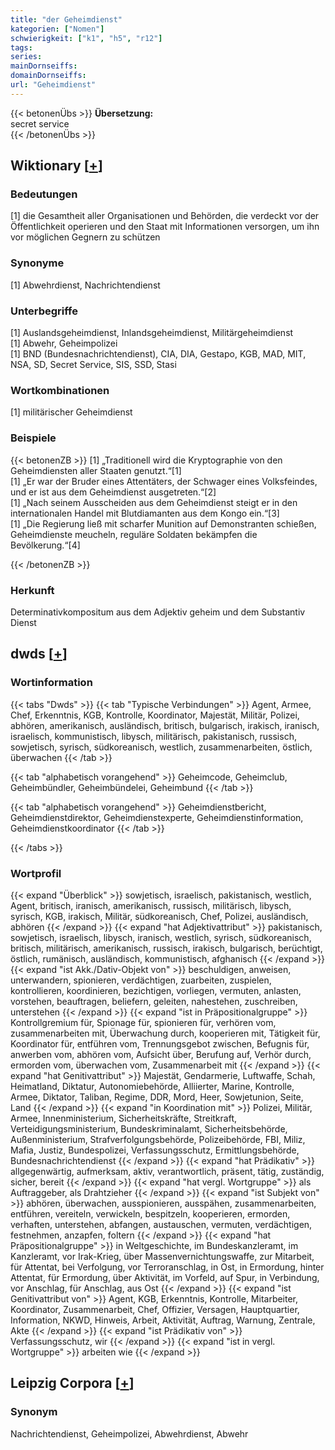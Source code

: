 ```yaml
---
title: "der Geheimdienst"
kategorien: ["Nomen"]
schwierigkeit: ["k1", "h5", "r12"]
tags:
series:
mainDornseiffs:
domainDornseiffs:
url: "Geheimdienst"
---
```


{{< betonenÜbs >}}
**Übersetzung:**  
secret service  
{{< /betonenÜbs >}}

## Wiktionary [[+](https://de.wiktionary.org/wiki/Geheimdienst)]

### Bedeutungen
[1] die Gesamtheit aller Organisationen und Behörden, die verdeckt vor der Öffentlichkeit operieren und den Staat mit Informationen versorgen, um ihn vor möglichen Gegnern zu schützen  

### Synonyme
[1] Abwehrdienst, Nachrichtendienst  

### Unterbegriffe
[1] Auslandsgeheimdienst, Inlandsgeheimdienst, Militärgeheimdienst  
[1] Abwehr, Geheimpolizei  
[1] BND (Bundesnachrichtendienst), CIA, DIA, Gestapo, KGB, MAD, MIT, NSA, SD, Secret Service, SIS, SSD, Stasi  

### Wortkombinationen
[1] militärischer Geheimdienst  

### Beispiele
{{< betonenZB >}}
[1] „Traditionell wird die Kryptographie von den Geheimdiensten aller Staaten genutzt.“[1]  
[1] „Er war der Bruder eines Attentäters, der Schwager eines Volksfeindes, und er ist aus dem Geheimdienst ausgetreten.“[2]  
[1] „Nach seinem Ausscheiden aus dem Geheimdienst steigt er in den internationalen Handel mit Blutdiamanten aus dem Kongo ein.“[3]  
[1] „Die Regierung ließ mit scharfer Munition auf Demonstranten schießen, Geheimdienste meucheln, reguläre Soldaten bekämpfen die Bevölkerung.“[4]  

{{< /betonenZB >}}
### Herkunft
Determinativkompositum aus dem Adjektiv geheim und dem Substantiv Dienst  



## dwds [[+](https://www.dwds.de/wb/Geheimdienst)]

### Wortinformation
{{< tabs "Dwds" >}}
{{< tab "Typische Verbindungen" >}}
Agent, Armee, Chef, Erkenntnis, KGB, Kontrolle, Koordinator, Majestät, Militär, Polizei, abhören, amerikanisch, ausländisch, britisch, bulgarisch, irakisch, iranisch, israelisch, kommunistisch, libysch, militärisch, pakistanisch, russisch, sowjetisch, syrisch, südkoreanisch, westlich, zusammenarbeiten, östlich, überwachen
{{< /tab >}}

{{< tab "alphabetisch vorangehend" >}}
Geheimcode, Geheimclub, Geheimbündler, Geheimbündelei, Geheimbund
{{< /tab >}}

{{< tab "alphabetisch vorangehend" >}}
Geheimdienstbericht, Geheimdienstdirektor, Geheimdienstexperte, Geheimdienstinformation, Geheimdienstkoordinator
{{< /tab >}}

{{< /tabs >}}

### Wortprofil
{{< expand "Überblick" >}} sowjetisch, israelisch, pakistanisch, westlich, Agent, britisch, iranisch, amerikanisch, russisch, militärisch, libysch, syrisch, KGB, irakisch, Militär, südkoreanisch, Chef, Polizei, ausländisch, abhören {{< /expand >}}
{{< expand "hat Adjektivattribut" >}} pakistanisch, sowjetisch, israelisch, libysch, iranisch, westlich, syrisch, südkoreanisch, britisch, militärisch, amerikanisch, russisch, irakisch, bulgarisch, berüchtigt, östlich, rumänisch, ausländisch, kommunistisch, afghanisch {{< /expand >}}
{{< expand "ist Akk./Dativ-Objekt von" >}} beschuldigen, anweisen, unterwandern, spionieren, verdächtigen, zuarbeiten, zuspielen, kontrollieren, koordinieren, bezichtigen, vorliegen, vermuten, anlasten, vorstehen, beauftragen, beliefern, geleiten, nahestehen, zuschreiben, unterstehen {{< /expand >}}
{{< expand "ist in Präpositionalgruppe" >}} Kontrollgremium für, Spionage für, spionieren für, verhören vom, zusammenarbeiten mit, Überwachung durch, kooperieren mit, Tätigkeit für, Koordinator für, entführen vom, Trennungsgebot zwischen, Befugnis für, anwerben vom, abhören vom, Aufsicht über, Berufung auf, Verhör durch, ermorden vom, überwachen vom, Zusammenarbeit mit {{< /expand >}}
{{< expand "hat Genitivattribut" >}} Majestät, Gendarmerie, Luftwaffe, Schah, Heimatland, Diktatur, Autonomiebehörde, Alliierter, Marine, Kontrolle, Armee, Diktator, Taliban, Regime, DDR, Mord, Heer, Sowjetunion, Seite, Land {{< /expand >}}
{{< expand "in Koordination mit" >}} Polizei, Militär, Armee, Innenministerium, Sicherheitskräfte, Streitkraft, Verteidigungsministerium, Bundeskriminalamt, Sicherheitsbehörde, Außenministerium, Strafverfolgungsbehörde, Polizeibehörde, FBI, Miliz, Mafia, Justiz, Bundespolizei, Verfassungsschutz, Ermittlungsbehörde, Bundesnachrichtendienst {{< /expand >}}
{{< expand "hat Prädikativ" >}} allgegenwärtig, aufmerksam, aktiv, verantwortlich, präsent, tätig, zuständig, sicher, bereit {{< /expand >}}
{{< expand "hat vergl. Wortgruppe" >}} als Auftraggeber, als Drahtzieher {{< /expand >}}
{{< expand "ist Subjekt von" >}} abhören, überwachen, ausspionieren, ausspähen, zusammenarbeiten, entführen, vereiteln, verwickeln, bespitzeln, kooperieren, ermorden, verhaften, unterstehen, abfangen, austauschen, vermuten, verdächtigen, festnehmen, anzapfen, foltern {{< /expand >}}
{{< expand "hat Präpositionalgruppe" >}} in Weltgeschichte, im Bundeskanzleramt, im Kanzleramt, vor Irak-Krieg, über Massenvernichtungswaffe, zur Mitarbeit, für Attentat, bei Verfolgung, vor Terroranschlag, in Ost, in Ermordung, hinter Attentat, für Ermordung, über Aktivität, im Vorfeld, auf Spur, in Verbindung, vor Anschlag, für Anschlag, aus Ost {{< /expand >}}
{{< expand "ist Genitivattribut von" >}} Agent, KGB, Erkenntnis, Kontrolle, Mitarbeiter, Koordinator, Zusammenarbeit, Chef, Offizier, Versagen, Hauptquartier, Information, NKWD, Hinweis, Arbeit, Aktivität, Auftrag, Warnung, Zentrale, Akte {{< /expand >}}
{{< expand "ist Prädikativ von" >}} Verfassungsschutz, wir {{< /expand >}}
{{< expand "ist in vergl. Wortgruppe" >}} arbeiten wie {{< /expand >}}

## Leipzig Corpora [[+](https://corpora.uni-leipzig.de/en/res?word=Geheimdienst&corpusId=deu_newscrawl-public_2018)]


### Synonym
Nachrichtendienst, Geheimpolizei, Abwehrdienst, Abwehr


